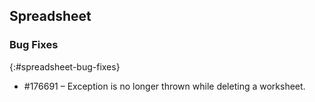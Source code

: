 ## Spreadsheet

### Bug Fixes
{:#spreadsheet-bug-fixes}

*  \#176691 – Exception is no longer thrown while deleting a worksheet.
